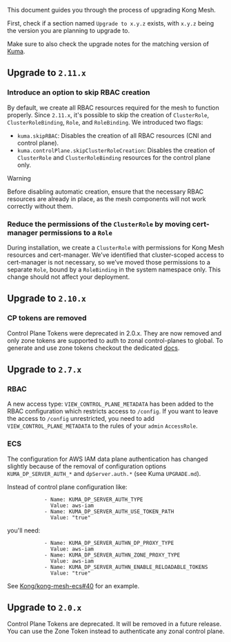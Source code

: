 This document guides you through the process of upgrading Kong Mesh.

First, check if a section named `Upgrade to x.y.z` exists,
with `x.y.z` being the version you are planning to upgrade to.

Make sure to also check the upgrade notes for the matching version of [Kuma](https://kuma.io/docs/latest/production/upgrades-tuning/upgrades).

## Upgrade to `2.11.x`

### Introduce an option to skip RBAC creation

By default, we create all RBAC resources required for the mesh to function properly. Since `2.11.x`, it's possible to skip the creation of `ClusterRole`, `ClusterRoleBinding`, `Role`, and `RoleBinding`. We introduced two flags:

* `kuma.skipRBAC`: Disables the creation of all RBAC resources (CNI and control plane).
* `kuma.controlPlane.skipClusterRoleCreation`: Disables the creation of `ClusterRole` and `ClusterRoleBinding` resources for the control plane only.

> [!WARNING]
> Before disabling automatic creation, ensure that the necessary RBAC resources are already in place, as the mesh components will not work correctly without them.

### Reduce the permissions of the `ClusterRole` by moving cert-manager permissions to a `Role`

During installation, we create a `ClusterRole` with permissions for Kong Mesh resources and cert-manager. We’ve identified that cluster-scoped access to cert-manager is not necessary, so we’ve moved those permissions to a separate `Role`, bound by a `RoleBinding` in the system namespace only. This change should not affect your deployment.

## Upgrade to `2.10.x`

### CP tokens are removed

Control Plane Tokens were deprecated in 2.0.x.
They are now removed and only zone tokens are supported to auth to zonal control-planes to global.
To generate and use zone tokens checkout the dedicated [docs](https://docs.konghq.com/mesh/latest/features/kds-auth/).

## Upgrade to `2.7.x`

### RBAC

A new access type: `VIEW_CONTROL_PLANE_METADATA` has been added to the RBAC configuration which restricts access to `/config`.
If you want to leave the access to `/config` unrestricted, you need to add `VIEW_CONTROL_PLANE_METADATA` to the rules of your `admin` `AccessRole`.

### ECS

The configuration for AWS IAM data plane authentication has changed slightly
because of the removal of configuration options
`KUMA_DP_SERVER_AUTH_*` and `dpServer.auth.*` (see Kuma `UPGRADE.md`).

Instead of control plane configuration like:

```
            - Name: KUMA_DP_SERVER_AUTH_TYPE
              Value: aws-iam
            - Name: KUMA_DP_SERVER_AUTH_USE_TOKEN_PATH
              Value: "true"
```

you'll need:

```
            - Name: KUMA_DP_SERVER_AUTHN_DP_PROXY_TYPE
              Value: aws-iam
            - Name: KUMA_DP_SERVER_AUTHN_ZONE_PROXY_TYPE
              Value: aws-iam
            - Name: KUMA_DP_SERVER_AUTHN_ENABLE_RELOADABLE_TOKENS
              Value: "true"

```

See [Kong/kong-mesh-ecs#40](https://github.com/Kong/kong-mesh-ecs/pull/40) for an example.

## Upgrade to `2.0.x`

Control Plane Tokens are deprecated. It will be removed in a future release.
You can use the Zone Token instead to authenticate any zonal control plane.
